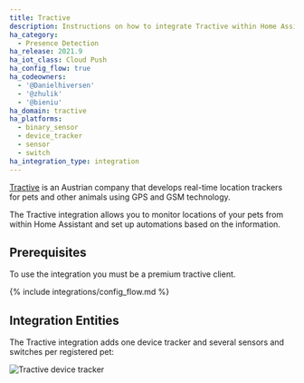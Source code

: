 ```yaml
---
title: Tractive
description: Instructions on how to integrate Tractive within Home Assistant.
ha_category:
  - Presence Detection
ha_release: 2021.9
ha_iot_class: Cloud Push
ha_config_flow: true
ha_codeowners:
  - '@Danielhiversen'
  - '@zhulik'
  - '@bieniu'
ha_domain: tractive
ha_platforms:
  - binary_sensor
  - device_tracker
  - sensor
  - switch
ha_integration_type: integration
---
```


[Tractive](https://tractive.com/en/) is an Austrian company that develops real-time location trackers for pets and other animals using GPS and GSM technology.

The Tractive integration allows you to monitor locations of your pets from within Home Assistant and set up automations based on the information.

## Prerequisites

To use the integration you must be a premium tractive client.

{% include integrations/config_flow.md %}

## Integration Entities

The Tractive integration adds one device tracker and several sensors and switches per registered pet:

![Tractive device tracker](/images/integrations/tractive/device_tracker.png)
